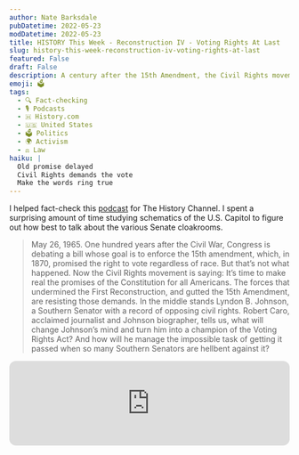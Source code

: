 ```yaml
---
author: Nate Barksdale
pubDatetime: 2022-05-23
modDatetime: 2022-05-23
title: HISTORY This Week - Reconstruction IV - Voting Rights At Last
slug: history-this-week-reconstruction-iv-voting-rights-at-last
featured: False
draft: False
description: A century after the 15th Amendment, the Civil Rights movement challenges Congress to finally deliver on the promise of voting rights for all Americans.
emoji: 🗳️
tags:
  - 🔍 Fact-checking
  - 🎙️ Podcasts
  - 🇭 History.com
  - 🇺🇸 United States
  - 🗳️ Politics
  - 🌍 Activism
  - ⚖️ Law
haiku: |
  Old promise delayed
  Civil Rights demands the vote
  Make the words ring true
---
```


I helped fact-check this [podcast](https://open.spotify.com/episode/42Y3t8hN7rc8WvmB7bEvAr?si=d--k5uYHTyOduHKSs1XwBg) for The History Channel. I spent a surprising amount of time studying schematics of the U.S. Capitol to figure out how best to talk about the various Senate cloakrooms.

> May 26, 1965. One hundred years after the Civil War, Congress is debating a bill whose goal is to enforce the 15th amendment, which, in 1870, promised the right to vote regardless of race. But that’s not what happened. Now the Civil Rights movement is saying: It’s time to make real the promises of the Constitution for all Americans. The forces that undermined the First Reconstruction, and gutted the 15th Amendment, are resisting those demands. In the middle stands Lyndon B. Johnson, a Southern Senator with a record of opposing civil rights. Robert Caro, acclaimed journalist and Johnson biographer, tells us, what will change Johnson’s mind and turn him into a champion of the Voting Rights Act? And how will he manage the impossible task of getting it passed when so many Southern Senators are hellbent against it?

<iframe style="border-radius:12px" src="https://open.spotify.com/embed/episode/42Y3t8hN7rc8WvmB7bEvAr?utm_source=generator" width="100%" height="152" frameBorder="0" allowfullscreen="" allow="autoplay; clipboard-write; encrypted-media; fullscreen; picture-in-picture" loading="lazy"></iframe>
